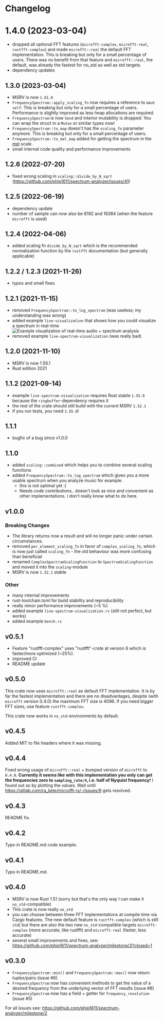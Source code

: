# Changelog

# 1.4.0 (2023-03-04)
- dropped all optional FFT features (`microfft-complex`, `microfft-real`,
  `rustfft-complex`) and made `microfft::real` the default FFT implementation.
  This is breaking but only for a small percentage of users. There was no
  benefit from that feature and `microfft::real`, the default, was already the
  fastest for no_std as well as std targets.
- dependency updates

## 1.3.0 (2023-03-04)
- MSRV is now `1.61.0`
- `FrequencySpectrum::apply_scaling_fn` now requires a reference to `&mut self`:
  This is breaking but only for a small percentage of users. Performance is
  slightly improved as less heap allocations are required.
- `FrequencySpectrum` is now `Send` and interior mutability is dropped:
  You can wrap the struct in a `Mutex` or similar types now!
- `FrequencySpectrum::to_map` doesn't  has the `scaling_fn` parameter anymore.
  This is breaking but only for a small percentage of users.
- `FrequencySpectrum::to_mel_map` added for getting the spectrum in the
  [mel](https://en.wikipedia.org/wiki/Mel_scale) scale.
- small internal code quality and performance improvements

## 1.2.6 (2022-07-20)
- fixed wrong scaling in `scaling::divide_by_N_sqrt` (<https://github.com/phip1611/spectrum-analyzer/issues/41>)

## 1.2.5 (2022-06-19)
- dependency update
- number of sample can now also be 8192 and 16384 (when the feature `microfft` is used)

## 1.2.4 (2022-04-06)
- added scaling fn `divide_by_N_sqrt` which is the recommended
  normalization function by the `rustfft` documentation (but generally applicable)

## 1.2.2 / 1.2.3 (2021-11-26)
- typos and small fixes

## 1.2.1 (2021-11-15)
- removed `FrequencySpectrum::to_log_spectrum` (was useless; my understanding was wrong)
- added example `live-visualization` that shows how you could visualize a spectrum in real-time \
  ![Example visualization of real-time audio + spectrum analysis](res/live_demo_spectrum_green_day_holiday.gif "Example visualization of real-time audio + spectrum analysis")
- removed example `live-spectrum-visualization` (was really bad)

## 1.2.0 (2021-11-10)
- MSRV is now 1.56.1
- Rust edition 2021

## 1.1.2 (2021-09-14)
- example `live-spectrum-visualization` requires Rust stable `1.55.0` because
  the `ringbuffer`-dependency requires it
- the rest of the crate should still build with the current MSRV `1.52.1`
- if you run tests, you need `1.55.0`!

## 1.1.1
- bugfix of a bug since v1.0.0

## 1.1.0
- added `scaling::combined` which helps you to combine several scaling functions
- added `FrequencySpectrum::to_log_spectrum` which gives you a more usable spectrum
  when you analyze music for example.
  - this is not optimal yet :(
  - Needs code contributions.. doesn't look as nice and convenient as other implementations.
    I don't really know what to do here.

## v1.0.0
### Breaking Changes
- The library returns now a result and will no longer panic
  under certain circumstances.
- removed `per_element_scaling_fn` in favor of
  `complex_scaling_fn`, which is now just called
  `scaling_fn` - the old behaviour was more confusing than
  beneficial
- renamed `ComplexSpectrumScalingFunction` to `SpectrumScalingFunction` and
  moved it into the `scaling`-module
- MSRV is now `1.52.1` stable
### Other
- many internal improvements
- rust-toolchain.toml for build stability and reproducibility
- really minor performance improvements (~5 %)
- added example `live-spectrum-visualization.rs`
  (still not perfect, but works)
- added example `bench.rs`

## v0.5.1
- Feature "rustfft-complex" uses "rustfft"-crate at version 6 which is faster/more optimized (~25%).
- improved CI
- README update

## v0.5.0
This crate now uses `microfft::real` as default FFT implementation. It is by far the fastest implementation
and there are no disadvantages, despite (with `microfft` version 0.4.0) the maximum FFT size is 4096. If you
need bigger FFT sizes, use feature `rustfft-complex`.

This crate now works in `no_std`-environments by default.

## v0.4.5
Added MIT to file headers where it was missing.

## v0.4.4
Fixed wrong usage of `microfft::real` + bumped version of `microfft` to `0.4.0`.
**Currently it seems like with this implementation you only can get
the frequencies zero to `sampling_rate/4`, i.e. half of Nyquist frequency!**
I found out so by plotting the values. Wait until
https://gitlab.com/ra_kete/microfft-rs/-/issues/9 gets resolved.

## v0.4.3
README fix.

## v0.4.2
Typo in README.md code example.

## v0.4.1
Typo in README.md.

## v0.4.0
- MSRV is now Rust 1.51 (sorry but that's the only way I can make it `no_std`-compatible)
- This crate is now really `no_std`
- you can choose between three FFT implementations at compile time via Cargo features.
  The new default feature is `rustfft-complex` (which is still `std`) but there are also
  the two new `no_std`-compatible targets `microfft-complex` (more accurate, like rustfft)
  and `microfft-real` (faster, less accurate)
- several small improvements and fixes, see: https://github.com/phip1611/spectrum-analyzer/milestone/3?closed=1

## v0.3.0
- `FrequencySpectrum::min()` and `FrequencySpectrum::max()`
   now return tuples/pairs (issue #6)
- `FrequencySpectrum` now has convenient methods to get
   the value of a desired frequency from the underlying vector
   of FFT results (issue #8)
- `FrequencySpectrum` now has a field + getter for `frequency_resolution`
  (issue #5)

For all issues see: https://github.com/phip1611/spectrum-analyzer/milestone/2
